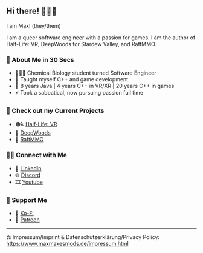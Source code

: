 ## Hi there! 🙋🏻‍♀️

I am Max! (they/them)

I am a queer software engineer with a passion for games. I am the author of Half-Life: VR, DeepWoods for Stardew Valley, and RaftMMO.

### 🌈 About Me in 30 Secs
- 👩🏻‍💻 Chemical Biology student turned Software Engineer
- 📝 Taught myself C++ and game development
- 💼 8 years Java | 4 years C++ in VR/XR | 20 years C++ in games
- ⚡️ Took a sabbatical, now pursuing passion full time

### 🔭 Check out my Current Projects
- 🟠λ [Half-Life: VR](https://halflifevr.de/)
- 🌳 [DeepWoods](https://www.nexusmods.com/stardewvalley/mods/2571/)
- 🌊 [RaftMMO](https://www.raftmodding.com/mods/raftmmo)

### 🙌🏻 Connect with Me
- 🦄 [LinkedIn](https://www.linkedin.com/in/max-vollmer/)
- 🌐 [Discord](https://discord.gg/jujwEGf62K)
- 🎞️ [Youtube](https://www.youtube.com/MaxMakesMods)

### 💖 Support Me
- 🍵 [Ko-Fi](https://www.ko-fi.com/maxmakesmods)
- 💸 [Patreon](https://www.patreon.com/maxmakesmods)


---
⚖️ Impressum/Imprint & Datenschutzerklärung/Privacy Policy: https://www.maxmakesmods.de/impressum.html
